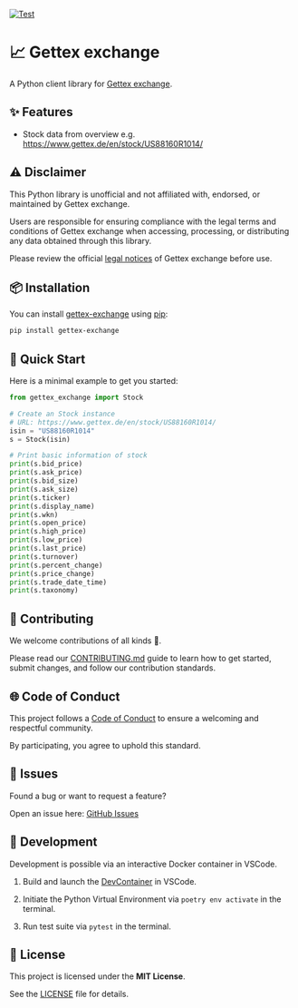[![Test](https://github.com/escalate/gettex-exchange/actions/workflows/test.yml/badge.svg?branch=master&event=push)](https://github.com/escalate/gettex-exchange/actions/workflows/test.yml)

# 📈 Gettex exchange

A Python client library for [Gettex exchange](https://www.gettex.de).

## ✨ Features

- Stock data from overview e.g. https://www.gettex.de/en/stock/US88160R1014/

## ⚠️ Disclaimer

This Python library is unofficial and not affiliated with, endorsed, or maintained by Gettex exchange.

Users are responsible for ensuring compliance with the legal terms and conditions of Gettex exchange when accessing, processing, or distributing any data obtained through this library.

Please review the official [legal notices](https://www.gettex.de/en/legal-notice/) of Gettex exchange before use.

## 📦 Installation

You can install [gettex-exchange](https://pypi.org/project/gettex-exchange/) using [pip](https://pypi.org/project/pip/):

```bash
pip install gettex-exchange
```

## 🚀 Quick Start

Here is a minimal example to get you started:

```python
from gettex_exchange import Stock

# Create an Stock instance
# URL: https://www.gettex.de/en/stock/US88160R1014/
isin = "US88160R1014"
s = Stock(isin)

# Print basic information of stock
print(s.bid_price)
print(s.ask_price)
print(s.bid_size)
print(s.ask_size)
print(s.ticker)
print(s.display_name)
print(s.wkn)
print(s.open_price)
print(s.high_price)
print(s.low_price)
print(s.last_price)
print(s.turnover)
print(s.percent_change)
print(s.price_change)
print(s.trade_date_time)
print(s.taxonomy)
```

## 🤝 Contributing

We welcome contributions of all kinds 🎉.

Please read our [CONTRIBUTING.md](https://github.com/escalate/gettex-exchange/blob/master/CONTRIBUTING.md) guide to learn how to get started, submit changes, and follow our contribution standards.

## 🌐 Code of Conduct

This project follows a [Code of Conduct](https://github.com/escalate/gettex-exchange/blob/master/CODE_OF_CONDUCT.md) to ensure a welcoming and respectful community.

By participating, you agree to uphold this standard.

## 🐛 Issues

Found a bug or want to request a feature?

Open an issue here: [GitHub Issues](https://github.com/escalate/gettex-exchange/issues)

## 🧪 Development

Development is possible via an interactive Docker container in VSCode.

1. Build and launch the [DevContainer](https://code.visualstudio.com/docs/devcontainers/containers) in VSCode.

2. Initiate the Python Virtual Environment via `poetry env activate` in the terminal.

3. Run test suite via `pytest` in the terminal.

## 📜 License

This project is licensed under the **MIT License**.

See the [LICENSE](https://github.com/escalate/gettex-exchange/blob/master/LICENSE) file for details.
